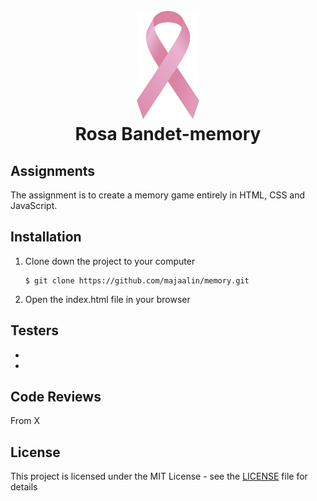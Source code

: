 <h1 align="center">
    <br>
    <img src="images/front.png" alt="Rosa Bandet" width="100">
    <br>
        Rosa Bandet-memory
    <br>
</h1>

## Assignments

The assignment is to create a memory game entirely in HTML, CSS and JavaScript. 

## Installation
1. Clone down the project to your computer

    ```
    $ git clone https://github.com/majaalin/memory.git
     ```
2. Open the index.html file in your browser

## Testers
- 
- 

## Code Reviews
From X

## License
This project is licensed under the MIT License - see the [LICENSE](LICENSE) file for details
